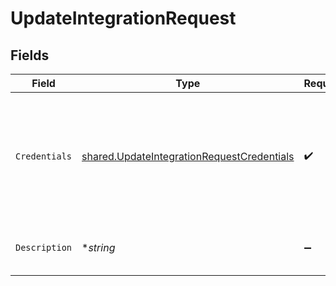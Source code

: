 # UpdateIntegrationRequest


## Fields

| Field                                                                                                           | Type                                                                                                            | Required                                                                                                        | Description                                                                                                     | Example                                                                                                         |
| --------------------------------------------------------------------------------------------------------------- | --------------------------------------------------------------------------------------------------------------- | --------------------------------------------------------------------------------------------------------------- | --------------------------------------------------------------------------------------------------------------- | --------------------------------------------------------------------------------------------------------------- |
| `Credentials`                                                                                                   | [shared.UpdateIntegrationRequestCredentials](../../../pkg/models/shared/updateintegrationrequestcredentials.md) | :heavy_check_mark:                                                                                              | Cloud provider credential input, required fields dependent on which provider is chosen.                         |                                                                                                                 |
| `Description`                                                                                                   | **string*                                                                                                       | :heavy_minus_sign:                                                                                              | The description of the integration.                                                                             | This is a new description.                                                                                      |